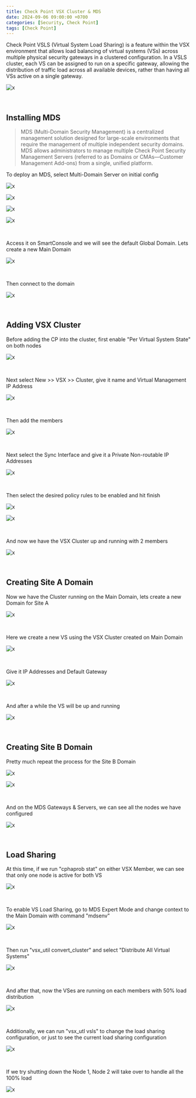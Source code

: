 ```yaml
---
title: Check Point VSX Cluster & MDS
date: 2024-09-06 09:00:00 +0700
categories: [Security, Check Point]
tags: [Check Point]
---
```


Check Point VSLS (Virtual System Load Sharing) is a feature within the VSX environment that allows load balancing of virtual systems (VSs) across multiple physical security gateways in a clustered configuration. In a VSLS cluster, each VS can be assigned to run on a specific gateway, allowing the distribution of traffic load across all available devices, rather than having all VSs active on a single gateway.

![x](/static/2024-09-06-checkpoint-vsls/00.png)

<br>

## Installing MDS

> MDS (Multi-Domain Security Management) is a centralized management solution designed for large-scale environments that require the management of multiple independent security domains. MDS allows administrators to manage multiple Check Point Security Management Servers (referred to as Domains or CMAs—Customer Management Add-ons) from a single, unified platform.

To deploy an MDS, select Multi-Domain Server on initial config

![x](/static/2024-09-06-checkpoint-vsls/01.png)

![x](/static/2024-09-06-checkpoint-vsls/02.png)

![x](/static/2024-09-06-checkpoint-vsls/03.png)

![x](/static/2024-09-06-checkpoint-vsls/04.png)

<br>

Access it on SmartConsole and we will see the default Global Domain. Lets create a new Main Domain

![x](/static/2024-09-06-checkpoint-vsls/05.png)

<br>

Then connect to the domain

![x](/static/2024-09-06-checkpoint-vsls/06.png)

<br>

## Adding VSX Cluster

Before adding the CP into the cluster, first enable "Per Virtual System State" on both nodes

![x](/static/2024-09-06-checkpoint-vsls/07.png)

<br>

Next select New >> VSX >> Cluster, give it name and Virtual Management IP Address

![x](/static/2024-09-06-checkpoint-vsls/08.png)

<br>

Then add the members

![x](/static/2024-09-06-checkpoint-vsls/09.png)

<br>

Next select the Sync Interface and give it a Private Non-routable IP Addresses

![x](/static/2024-09-06-checkpoint-vsls/11.png)

<br>

Then select the desired policy rules to be enabled and hit finish

![x](/static/2024-09-06-checkpoint-vsls/12.png)

![x](/static/2024-09-06-checkpoint-vsls/13.png)

<br>

And now we have the VSX Cluster up and running with 2 members

![x](/static/2024-09-06-checkpoint-vsls/14.png)

<br>

## Creating Site A Domain

Now we have the Cluster running on the Main Domain, lets create a new Domain for Site A

![x](/static/2024-09-06-checkpoint-vsls/15.png)

<br>

Here we create a new VS using the VSX Cluster created on Main Domain

![x](/static/2024-09-06-checkpoint-vsls/16.png)

<br>

Give it IP Addresses and Default Gateway

![x](/static/2024-09-06-checkpoint-vsls/17.png)

<br>

And after a while the VS will be up and running

![x](/static/2024-09-06-checkpoint-vsls/18.png)

<br>

## Creating Site B Domain

Pretty much repeat the process for the Site B Domain

![x](/static/2024-09-06-checkpoint-vsls/19.png)

![x](/static/2024-09-06-checkpoint-vsls/20.png)

<br>

And on the MDS Gateways & Servers, we can see all the nodes we have configured

![x](/static/2024-09-06-checkpoint-vsls/21.png)

<br>

## Load Sharing

At this time, if we run "cphaprob stat" on either VSX Member, we can see that only one node is active for both VS

![x](/static/2024-09-06-checkpoint-vsls/22.png)

<br>

To enable VS Load Sharing, go to MDS Expert Mode and change context to the Main Domain with command "mdsenv"

![x](/static/2024-09-06-checkpoint-vsls/23.png)

<br>

Then run "vsx_util convert_cluster" and select "Distribute All Virtual Systems"

![x](/static/2024-09-06-checkpoint-vsls/24.png)

<br>

And after that, now the VSes are running on each members with 50% load distribution

![x](/static/2024-09-06-checkpoint-vsls/25.png)

<br>

Additionally, we can run "vsx_utl vsls" to change the load sharing configuration, or just to see the current load sharing configuration

![x](/static/2024-09-06-checkpoint-vsls/26.png)

<br>

If we try shutting down the Node 1, Node 2 will take over to handle all the 100% load

![x](/static/2024-09-06-checkpoint-vsls/27.png)

<br>











